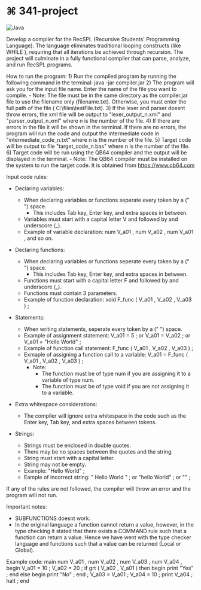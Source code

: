 # ⌘ 341-project

![Java](https://img.shields.io/badge/java-%23ED8B00.svg?style=for-the-badge&logo=openjdk&logoColor=white)

Develop a compiler for the RecSPL (Recursive Students' Programming Language). The language eliminates traditional looping constructs (like WHILE ), requiring that all iterations be achieved through recursion. The project will culminate in a fully functional compiler that can parse, analyze, and run RecSPL programs.

How to run the program:
    1) Run the compiled program by running the following command in the terminal: java -jar compiler.jar
    2) The program will ask you for the input file name. Enter the name of the file you want to compile. 
        - Note: The file must be in the same directory as the compiler.jar file to use the filename only (filename.txt). Otherwise, you must enter the full path of the file ( C:\files\testFile.txt).
    3) If the lexer and parser doesnt throw errors, the xml file will be output to "lexer_output_n.xml" and "parser_output_n.xml" where n is the number of the file.
    4) If there are errors in the file it will be shown in the terminal. If there are no errors, the program will run the code and output the intermediate code in "intermediate_code_n.txt" where n is the number of the file.
    5) Target code will be output to file "target_code_n.bas" where n is the number of the file.
    6) Target code will be run using the QB64 compiler and the output will be displayed in the terminal.
        - Note: The QB64 compiler must be installed on the system to run the target code. It is obtained from https://www.qb64.com


Input code rules: 
- Declaring variables:
    - When declaring variables or functions seperate every token by a (" ") space.
        - This includes Tab key, Enter key, and extra spaces in between. 
    - Variables must start with a capital letter V and followed by and underscore (_).
    - Example of variable declaration: num V_a01 , num V_a02 , num      V_a01 , and so on.

- Declaring functions:
    - When declaring variables or functions seperate every token by a (" ") space.
        - This includes Tab key, Enter key, and extra spaces in between.
    - Functions must start with a capital letter F and followed by and underscore (_).
    - Functions must contain 3 parameters.
    - Example of function declaration: void F_func ( V_a01 , V_a02 , V_a03 ) ;

- Statements:
    - When writing statements, seperate every token by a (" ") space.
    - Example of assignment statement: V_a01 = 5 ; or V_a01 = V_a02 ; or V_a01 = "Hello World" ;
    - Example of function call statement: F_func ( V_a01 , V_a02 , V_a03 ) ;
    - Exmaple of assigning a function call to a variable: V_a01 = F_func ( V_a01 , V_a02 , V_a03 ) ;
        - Note: 
            - The function must be of type num if you are assigning it to a variable of type num. 
            - The function must be of type void if you are not assigning it to a variable.

- Extra whitespace considerations:
    - The compiler will ignore extra whitespace in the code such as the Enter key, Tab key, and extra spaces between tokens.

- Strings:
    - Strings must be enclosed in double quotes. 
    - There may be no spaces between the quotes and the string. 
    - String must start with a capital letter.
    - String may not be empty.
    - Example: "Hello World" ;
    - Eample of incorrect string: " Hello World " ; or "hello World" ; or "" ;


If any of the rules are not followed, the compiler will throw an error and the program will not run.

Important notes:
- SUBFUNCTIONS doesnt work.
- In the original language a function cannot return a value, however, in the type checking it stated that there exists a COMMAND rule such that a function can return a value. Hence we have went with the type checker language and functions such that a value can be returned (Local or Global).


Example code:
main
    num V_a01 ,
    num V_a02 ,
    num V_a03 ,
    num V_a04 ,
    begin
        V_a01 = 10 ;
        V_a02 = 20 ;
        if grt ( V_a02 , V_a01 ) then
            begin
                print "Yes" ;
            end
        else
            begin
                print "No" ;
            end ;
        V_a03 = V_a01 ;
        V_a04 = 10 ;
        print V_a04 ;
        halt ;
    end